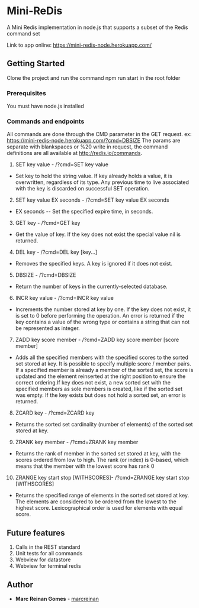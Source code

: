 # Mini-ReDis

A Mini Redis implementation in node.js that supports a subset of the Redis command set

Link to app online: https://mini-redis-node.herokuapp.com/


## Getting Started

Clone the project and run the command npm run start in the root folder

### Prerequisites

You must have node.js installed

### Commands and endpoints
 All commands are done through the CMD parameter in the GET request. ex: https://mini-redis-node.herokuapp.com/?cmd=DBSIZE
 The params are separate with blankspaces or %20 write in request, the command definitions are all available at http://redis.io/commands​. 
 
 1. SET​ key value - /?cmd=SET key value
 - Set key to hold the string value. If key already holds a value, it is overwritten, regardless of its type. Any previous time to live associated with the key is discarded on successful SET operation.

 2. SET​ key value EX seconds - /?cmd=SET key value EX seconds
 - EX seconds -- Set the specified expire time, in seconds.

 3. GET​ key - /?cmd=GET key
 - Get the value of key. If the key does not exist the special value nil is returned. 

 4. DEL​ key - /?cmd=DEL key [key...]
 - Removes the specified keys. A key is ignored if it does not exist.

 5. DBSIZE - /?cmd=DBSIZE
 - Return the number of keys in the currently-selected database.

 6. INCR​ key value - /?cmd=INCR key value
 - Increments the number stored at key by one. If the key does not exist, it is set to 0 before performing the operation. An error is returned if the key contains a value of the wrong type or contains a string that can not be represented as integer. 

 7. ZADD​ key score member - /?cmd=ZADD key score member [score member]
 - Adds all the specified members with the specified scores to the sorted set stored at key. It is possible to specify multiple score / member pairs. If a specified member is already a member of the sorted set, the score is updated and the element reinserted at the right position to ensure the correct ordering.If key does not exist, a new sorted set with the specified members as sole members is created, like if the sorted set was empty. If the key exists but does not hold a sorted set, an error is returned.

 8. ZCARD​ key - /?cmd=ZCARD key
 - Returns the sorted set cardinality (number of elements) of the sorted set stored at key.

 9. ZRANK​ key member - /?cmd=ZRANK key member
 - Returns the rank of member in the sorted set stored at key, with the scores ordered from low to high. The rank (or index) is 0-based, which means that the member with the lowest score has rank 0

 10. ZRANGE​ key start stop [WITHSCORES]- /?cmd=ZRANGE key start stop [WITHSCORES]
 - Returns the specified range of elements in the sorted set stored at key. The elements are considered to be ordered from the lowest to the highest score. Lexicographical order is used for elements with equal score.
  
## Future features
1. Calls in the REST standard
2. Unit tests for all commands
3. Webview for datastore
4. Webview for terminal redis
 
## Author

* **Marc Reinan Gomes** - [marcreinan](https://github.com/marcreinan)
